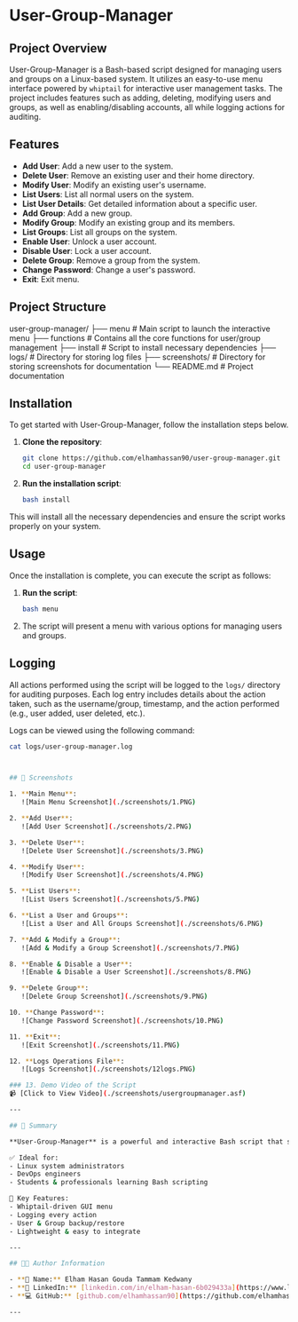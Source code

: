 # User-Group-Manager

## Project Overview

User-Group-Manager is a Bash-based script designed for managing users and groups on a Linux-based system. It utilizes an easy-to-use menu interface powered by `whiptail` for interactive user management tasks. The project includes features such as adding, deleting, modifying users and groups, as well as enabling/disabling accounts, all while logging actions for auditing.

## Features

- **Add User**: Add a new user to the system.
- **Delete User**: Remove an existing user and their home directory.
- **Modify User**: Modify an existing user's username.
- **List Users**: List all normal users on the system.
- **List User Details**: Get detailed information about a specific user.
- **Add Group**: Add a new group.
- **Modify Group**: Modify an existing group and its members.
- **List Groups**: List all groups on the system.
- **Enable User**: Unlock a user account.
- **Disable User**: Lock a user account.
- **Delete Group**: Remove a group from the system.
- **Change Password**: Change a user's password.
- **Exit**: Exit menu.
## Project Structure

user-group-manager/
├── menu              # Main script to launch the interactive menu
├── functions         # Contains all the core functions for user/group management
├── install           # Script to install necessary dependencies
├── logs/             # Directory for storing log files
├── screenshots/      # Directory for storing screenshots for documentation
└── README.md         # Project documentation


## Installation

To get started with User-Group-Manager, follow the installation steps below.

1. **Clone the repository**:
    ```bash
    git clone https://github.com/elhamhassan90/user-group-manager.git
    cd user-group-manager
    ```

2. **Run the installation script**:
    ```bash
    bash install
    ```

This will install all the necessary dependencies and ensure the script works properly on your system.

## Usage

Once the installation is complete, you can execute the script as follows:

1. **Run the script**:
    ```bash
    bash menu
    ```

2. The script will present a menu with various options for managing users and groups.

## Logging

All actions performed using the script will be logged to the `logs/` directory for auditing purposes. Each log entry includes details about the action taken, such as the username/group, timestamp, and the action performed (e.g., user added, user deleted, etc.).

Logs can be viewed using the following command:

```bash
cat logs/user-group-manager.log



## 📸 Screenshots

1. **Main Menu**:
   ![Main Menu Screenshot](./screenshots/1.PNG)

2. **Add User**:
   ![Add User Screenshot](./screenshots/2.PNG)

3. **Delete User**:
   ![Delete User Screenshot](./screenshots/3.PNG)

4. **Modify User**:
   ![Modify User Screenshot](./screenshots/4.PNG)

5. **List Users**:
   ![List Users Screenshot](./screenshots/5.PNG)

6. **List a User and Groups**:
   ![List a User and All Groups Screenshot](./screenshots/6.PNG)

7. **Add & Modify a Group**:
   ![Add & Modify a Group Screenshot](./screenshots/7.PNG)

8. **Enable & Disable a User**:
   ![Enable & Disable a User Screenshot](./screenshots/8.PNG)

9. **Delete Group**:
   ![Delete Group Screenshot](./screenshots/9.PNG)

10. **Change Password**:
   ![Change Password Screenshot](./screenshots/10.PNG)

11. **Exit**:
   ![Exit Screenshot](./screenshots/11.PNG)

12. **Logs Operations File**:
   ![Logs Screenshot](./screenshots/12logs.PNG)

### 13. Demo Video of the Script
📹 [Click to View Video](./screenshots/usergroupmanager.asf)

---

## 📄 Summary

**User-Group-Manager** is a powerful and interactive Bash script that simplifies user and group management on Linux systems using a user-friendly **Whiptail GUI**. It provides easy navigation to perform actions like adding, deleting, or modifying users and groups, with all activities logged for auditing and transparency.

✅ Ideal for:
- Linux system administrators  
- DevOps engineers  
- Students & professionals learning Bash scripting

🔧 Key Features:
- Whiptail-driven GUI menu  
- Logging every action  
- User & Group backup/restore  
- Lightweight & easy to integrate

---

## 👨‍💻 Author Information

- **👤 Name:** Elham Hasan Gouda Tammam Kedwany  
- **🔗 LinkedIn:** [linkedin.com/in/elham-hasan-6b029433a](https://www.linkedin.com/in/elham-hasan-6b029433a)  
- **💻 GitHub:** [github.com/elhamhassan90](https://github.com/elhamhassan90)

---


